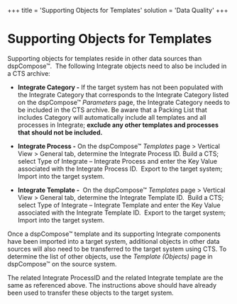+++
title = 'Supporting Objects for Templates'
solution = 'Data Quality'
+++

# Supporting Objects for Templates

Supporting objects for templates reside in other data sources than
dspCompose™.  The following Integrate objects need to also be included
in a CTS archive:

  - **Integrate Category -** If the target system has not been populated
    with the Integrate Category that corresponds to the Integrate
    Category listed on the dspCompose™ *Parameters* page, the Integrate
    Category needs to be included in the CTS archive. Be aware that a
    Packing List that includes Category will automatically include all
    templates and all processes in Integrate; **exclude any other
    templates and processes that should not be included.**

  - **Integrate Process -** On the dspCompose™
    <span style="font-style: italic;">Templates</span> page \> Vertical
    View \> General tab, determine the Integrate Process ID. Build a
    CTS; select Type of Integrate – Integrate Process and enter the Key
    Value associated with the Integrate Process ID.  Export to the
    target system; Import into the target system.

  - **Integrate Template -**  On the dspCompose™
    <span style="font-style: italic;">Templates</span> page \> Vertical
    View \> General tab, determine the Integrate Template ID.  Build a
    CTS; select Type of Integrate – Integrate Template and enter the Key
    Value associated with the Integrate Template ID.  Export to the
    target system; Import into the target system.

Once a dspCompose™ template and its supporting Integrate components have
been imported into a target system, additional objects in other data
sources will also need to be transferred to the target system using CTS.
To determine the list of other objects, use the *Template (Objects)*
page in dspCompose™ on the source system.

The related Integrate ProcessID and the related Integrate template are
the same as referenced above. The instructions above should have already
been used to transfer these objects to the target system.
